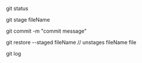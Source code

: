 git status

git stage fileName

git commit -m "commit message"

git restore --staged fileName // unstages fileName file

git log
